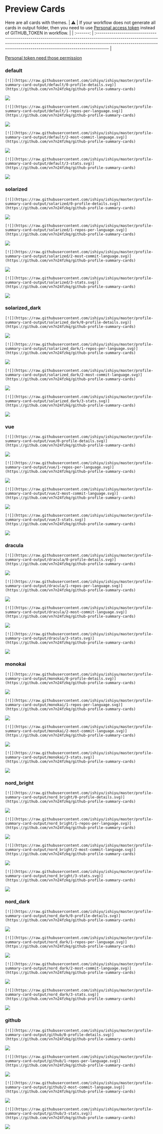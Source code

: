 
# Preview Cards

Here are all cards with themes.
| :warning: | If your workflow does not generate all cards in output folder, then you need to use [Personal access token](https://docs.github.com/en/actions/configuring-and-managing-workflows/creating-and-storing-encrypted-secrets) instead of GITHUB_TOKEN in workflow. |
| :-------: | :------------------------------------------------------------------------------------------------------------------------------------------------------------------------------------------------------------------------------------------------ |

[Personal token need those permission](https://github.com/vn7n24fzkq/github-profile-summary-cards/wiki/Personal-access-token-permissions)


### default


```
[![](https://raw.githubusercontent.com/ishiyu/ishiyu/master/profile-summary-card-output/default/0-profile-details.svg)](https://github.com/vn7n24fzkq/github-profile-summary-cards)
```
![](https://raw.githubusercontent.com/ishiyu/ishiyu/master/profile-summary-card-output/default/0-profile-details.svg)


```
[![](https://raw.githubusercontent.com/ishiyu/ishiyu/master/profile-summary-card-output/default/1-repos-per-language.svg)](https://github.com/vn7n24fzkq/github-profile-summary-cards)
```
![](https://raw.githubusercontent.com/ishiyu/ishiyu/master/profile-summary-card-output/default/1-repos-per-language.svg)


```
[![](https://raw.githubusercontent.com/ishiyu/ishiyu/master/profile-summary-card-output/default/2-most-commit-language.svg)](https://github.com/vn7n24fzkq/github-profile-summary-cards)
```
![](https://raw.githubusercontent.com/ishiyu/ishiyu/master/profile-summary-card-output/default/2-most-commit-language.svg)


```
[![](https://raw.githubusercontent.com/ishiyu/ishiyu/master/profile-summary-card-output/default/3-stats.svg)](https://github.com/vn7n24fzkq/github-profile-summary-cards)
```
![](https://raw.githubusercontent.com/ishiyu/ishiyu/master/profile-summary-card-output/default/3-stats.svg)


### solarized


```
[![](https://raw.githubusercontent.com/ishiyu/ishiyu/master/profile-summary-card-output/solarized/0-profile-details.svg)](https://github.com/vn7n24fzkq/github-profile-summary-cards)
```
![](https://raw.githubusercontent.com/ishiyu/ishiyu/master/profile-summary-card-output/solarized/0-profile-details.svg)


```
[![](https://raw.githubusercontent.com/ishiyu/ishiyu/master/profile-summary-card-output/solarized/1-repos-per-language.svg)](https://github.com/vn7n24fzkq/github-profile-summary-cards)
```
![](https://raw.githubusercontent.com/ishiyu/ishiyu/master/profile-summary-card-output/solarized/1-repos-per-language.svg)


```
[![](https://raw.githubusercontent.com/ishiyu/ishiyu/master/profile-summary-card-output/solarized/2-most-commit-language.svg)](https://github.com/vn7n24fzkq/github-profile-summary-cards)
```
![](https://raw.githubusercontent.com/ishiyu/ishiyu/master/profile-summary-card-output/solarized/2-most-commit-language.svg)


```
[![](https://raw.githubusercontent.com/ishiyu/ishiyu/master/profile-summary-card-output/solarized/3-stats.svg)](https://github.com/vn7n24fzkq/github-profile-summary-cards)
```
![](https://raw.githubusercontent.com/ishiyu/ishiyu/master/profile-summary-card-output/solarized/3-stats.svg)


### solarized_dark


```
[![](https://raw.githubusercontent.com/ishiyu/ishiyu/master/profile-summary-card-output/solarized_dark/0-profile-details.svg)](https://github.com/vn7n24fzkq/github-profile-summary-cards)
```
![](https://raw.githubusercontent.com/ishiyu/ishiyu/master/profile-summary-card-output/solarized_dark/0-profile-details.svg)


```
[![](https://raw.githubusercontent.com/ishiyu/ishiyu/master/profile-summary-card-output/solarized_dark/1-repos-per-language.svg)](https://github.com/vn7n24fzkq/github-profile-summary-cards)
```
![](https://raw.githubusercontent.com/ishiyu/ishiyu/master/profile-summary-card-output/solarized_dark/1-repos-per-language.svg)


```
[![](https://raw.githubusercontent.com/ishiyu/ishiyu/master/profile-summary-card-output/solarized_dark/2-most-commit-language.svg)](https://github.com/vn7n24fzkq/github-profile-summary-cards)
```
![](https://raw.githubusercontent.com/ishiyu/ishiyu/master/profile-summary-card-output/solarized_dark/2-most-commit-language.svg)


```
[![](https://raw.githubusercontent.com/ishiyu/ishiyu/master/profile-summary-card-output/solarized_dark/3-stats.svg)](https://github.com/vn7n24fzkq/github-profile-summary-cards)
```
![](https://raw.githubusercontent.com/ishiyu/ishiyu/master/profile-summary-card-output/solarized_dark/3-stats.svg)


### vue


```
[![](https://raw.githubusercontent.com/ishiyu/ishiyu/master/profile-summary-card-output/vue/0-profile-details.svg)](https://github.com/vn7n24fzkq/github-profile-summary-cards)
```
![](https://raw.githubusercontent.com/ishiyu/ishiyu/master/profile-summary-card-output/vue/0-profile-details.svg)


```
[![](https://raw.githubusercontent.com/ishiyu/ishiyu/master/profile-summary-card-output/vue/1-repos-per-language.svg)](https://github.com/vn7n24fzkq/github-profile-summary-cards)
```
![](https://raw.githubusercontent.com/ishiyu/ishiyu/master/profile-summary-card-output/vue/1-repos-per-language.svg)


```
[![](https://raw.githubusercontent.com/ishiyu/ishiyu/master/profile-summary-card-output/vue/2-most-commit-language.svg)](https://github.com/vn7n24fzkq/github-profile-summary-cards)
```
![](https://raw.githubusercontent.com/ishiyu/ishiyu/master/profile-summary-card-output/vue/2-most-commit-language.svg)


```
[![](https://raw.githubusercontent.com/ishiyu/ishiyu/master/profile-summary-card-output/vue/3-stats.svg)](https://github.com/vn7n24fzkq/github-profile-summary-cards)
```
![](https://raw.githubusercontent.com/ishiyu/ishiyu/master/profile-summary-card-output/vue/3-stats.svg)


### dracula


```
[![](https://raw.githubusercontent.com/ishiyu/ishiyu/master/profile-summary-card-output/dracula/0-profile-details.svg)](https://github.com/vn7n24fzkq/github-profile-summary-cards)
```
![](https://raw.githubusercontent.com/ishiyu/ishiyu/master/profile-summary-card-output/dracula/0-profile-details.svg)


```
[![](https://raw.githubusercontent.com/ishiyu/ishiyu/master/profile-summary-card-output/dracula/1-repos-per-language.svg)](https://github.com/vn7n24fzkq/github-profile-summary-cards)
```
![](https://raw.githubusercontent.com/ishiyu/ishiyu/master/profile-summary-card-output/dracula/1-repos-per-language.svg)


```
[![](https://raw.githubusercontent.com/ishiyu/ishiyu/master/profile-summary-card-output/dracula/2-most-commit-language.svg)](https://github.com/vn7n24fzkq/github-profile-summary-cards)
```
![](https://raw.githubusercontent.com/ishiyu/ishiyu/master/profile-summary-card-output/dracula/2-most-commit-language.svg)


```
[![](https://raw.githubusercontent.com/ishiyu/ishiyu/master/profile-summary-card-output/dracula/3-stats.svg)](https://github.com/vn7n24fzkq/github-profile-summary-cards)
```
![](https://raw.githubusercontent.com/ishiyu/ishiyu/master/profile-summary-card-output/dracula/3-stats.svg)


### monokai


```
[![](https://raw.githubusercontent.com/ishiyu/ishiyu/master/profile-summary-card-output/monokai/0-profile-details.svg)](https://github.com/vn7n24fzkq/github-profile-summary-cards)
```
![](https://raw.githubusercontent.com/ishiyu/ishiyu/master/profile-summary-card-output/monokai/0-profile-details.svg)


```
[![](https://raw.githubusercontent.com/ishiyu/ishiyu/master/profile-summary-card-output/monokai/1-repos-per-language.svg)](https://github.com/vn7n24fzkq/github-profile-summary-cards)
```
![](https://raw.githubusercontent.com/ishiyu/ishiyu/master/profile-summary-card-output/monokai/1-repos-per-language.svg)


```
[![](https://raw.githubusercontent.com/ishiyu/ishiyu/master/profile-summary-card-output/monokai/2-most-commit-language.svg)](https://github.com/vn7n24fzkq/github-profile-summary-cards)
```
![](https://raw.githubusercontent.com/ishiyu/ishiyu/master/profile-summary-card-output/monokai/2-most-commit-language.svg)


```
[![](https://raw.githubusercontent.com/ishiyu/ishiyu/master/profile-summary-card-output/monokai/3-stats.svg)](https://github.com/vn7n24fzkq/github-profile-summary-cards)
```
![](https://raw.githubusercontent.com/ishiyu/ishiyu/master/profile-summary-card-output/monokai/3-stats.svg)


### nord_bright


```
[![](https://raw.githubusercontent.com/ishiyu/ishiyu/master/profile-summary-card-output/nord_bright/0-profile-details.svg)](https://github.com/vn7n24fzkq/github-profile-summary-cards)
```
![](https://raw.githubusercontent.com/ishiyu/ishiyu/master/profile-summary-card-output/nord_bright/0-profile-details.svg)


```
[![](https://raw.githubusercontent.com/ishiyu/ishiyu/master/profile-summary-card-output/nord_bright/1-repos-per-language.svg)](https://github.com/vn7n24fzkq/github-profile-summary-cards)
```
![](https://raw.githubusercontent.com/ishiyu/ishiyu/master/profile-summary-card-output/nord_bright/1-repos-per-language.svg)


```
[![](https://raw.githubusercontent.com/ishiyu/ishiyu/master/profile-summary-card-output/nord_bright/2-most-commit-language.svg)](https://github.com/vn7n24fzkq/github-profile-summary-cards)
```
![](https://raw.githubusercontent.com/ishiyu/ishiyu/master/profile-summary-card-output/nord_bright/2-most-commit-language.svg)


```
[![](https://raw.githubusercontent.com/ishiyu/ishiyu/master/profile-summary-card-output/nord_bright/3-stats.svg)](https://github.com/vn7n24fzkq/github-profile-summary-cards)
```
![](https://raw.githubusercontent.com/ishiyu/ishiyu/master/profile-summary-card-output/nord_bright/3-stats.svg)


### nord_dark


```
[![](https://raw.githubusercontent.com/ishiyu/ishiyu/master/profile-summary-card-output/nord_dark/0-profile-details.svg)](https://github.com/vn7n24fzkq/github-profile-summary-cards)
```
![](https://raw.githubusercontent.com/ishiyu/ishiyu/master/profile-summary-card-output/nord_dark/0-profile-details.svg)


```
[![](https://raw.githubusercontent.com/ishiyu/ishiyu/master/profile-summary-card-output/nord_dark/1-repos-per-language.svg)](https://github.com/vn7n24fzkq/github-profile-summary-cards)
```
![](https://raw.githubusercontent.com/ishiyu/ishiyu/master/profile-summary-card-output/nord_dark/1-repos-per-language.svg)


```
[![](https://raw.githubusercontent.com/ishiyu/ishiyu/master/profile-summary-card-output/nord_dark/2-most-commit-language.svg)](https://github.com/vn7n24fzkq/github-profile-summary-cards)
```
![](https://raw.githubusercontent.com/ishiyu/ishiyu/master/profile-summary-card-output/nord_dark/2-most-commit-language.svg)


```
[![](https://raw.githubusercontent.com/ishiyu/ishiyu/master/profile-summary-card-output/nord_dark/3-stats.svg)](https://github.com/vn7n24fzkq/github-profile-summary-cards)
```
![](https://raw.githubusercontent.com/ishiyu/ishiyu/master/profile-summary-card-output/nord_dark/3-stats.svg)


### github


```
[![](https://raw.githubusercontent.com/ishiyu/ishiyu/master/profile-summary-card-output/github/0-profile-details.svg)](https://github.com/vn7n24fzkq/github-profile-summary-cards)
```
![](https://raw.githubusercontent.com/ishiyu/ishiyu/master/profile-summary-card-output/github/0-profile-details.svg)


```
[![](https://raw.githubusercontent.com/ishiyu/ishiyu/master/profile-summary-card-output/github/1-repos-per-language.svg)](https://github.com/vn7n24fzkq/github-profile-summary-cards)
```
![](https://raw.githubusercontent.com/ishiyu/ishiyu/master/profile-summary-card-output/github/1-repos-per-language.svg)


```
[![](https://raw.githubusercontent.com/ishiyu/ishiyu/master/profile-summary-card-output/github/2-most-commit-language.svg)](https://github.com/vn7n24fzkq/github-profile-summary-cards)
```
![](https://raw.githubusercontent.com/ishiyu/ishiyu/master/profile-summary-card-output/github/2-most-commit-language.svg)


```
[![](https://raw.githubusercontent.com/ishiyu/ishiyu/master/profile-summary-card-output/github/3-stats.svg)](https://github.com/vn7n24fzkq/github-profile-summary-cards)
```
![](https://raw.githubusercontent.com/ishiyu/ishiyu/master/profile-summary-card-output/github/3-stats.svg)

